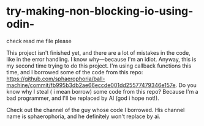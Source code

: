 # try-making-non-blocking-io-using-odin-
check read me file please 

This project isn't finished yet, and there are a lot of mistakes in the code, like in the error handling. I know why—because I'm an idiot. Anyway, this is my second time trying to do this project. I'm using callback functions this time, and I borrowed some of the code from this repo: https://github.com/sphaerophoria/ball-machine/commit/fb995b3db2ae66eccde001dd25577479346e157e. Do you know why I steal ( i mean borrow)  some code from this repo? Because I'm a bad programmer, and I'll be replaced by AI (god i hope not!).

Check out the channel of the guy whose code I borrowed. His channel name is sphaerophoria, and he definitely won't replace by ai.
